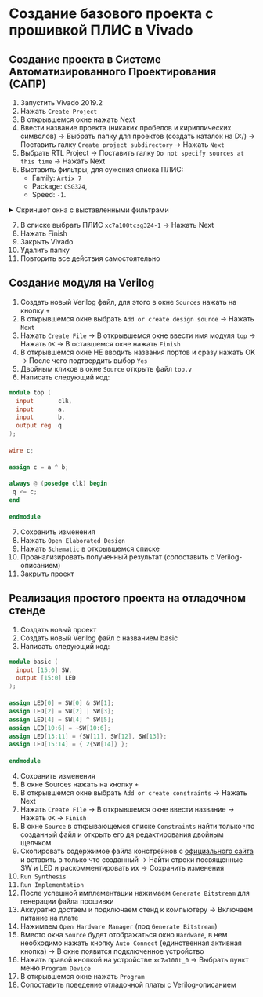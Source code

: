 # Создание базового проекта с прошивкой ПЛИС в Vivado

## Создание проекта в Системе Автоматизированного Проектирования (САПР)

1. Запустить Vivado 2019.2
2. Нажать `Create Project`
3. В открывшемся окне нажать Next
4. Ввести название проекта (никаких пробелов и кириллических символов) → Выбрать папку для проектов (создать каталок на D:/) → Поставить галку `Create project subdirectory` → Нажать `Next`
5. Выбрать RTL Project → Поставить галку `Do not specify sources at this time` → Нажать Next
6. Выставить фильтры, для сужения списка ПЛИС:
   * Family: `Artix 7`
   * Package: `CSG324`,
   * Speed: `-1`.

<details>
   <summary> Скриншот окна с выставленными фильтрами</summary>

   ![Скриншот окна с выставленными фильтрами](../.pic/Vivado%20Basics/Vivado%20trainer/fpga_filter.png)

</details>

7. В списке выбрать ПЛИС `xc7a100tcsg324-1` → Нажать Next
8. Нажать Finish
9. Закрыть Vivado
10. Удалить папку
11. Повторить все действия самостоятельно

## Создание модуля на Verilog

1. Создать новый Verilog файл, для этого в окне `Sources` нажать на кнопку `+`
2. В открывшемся окне выбрать `Add or create design source` → Нажать `Next`
3. Нажать `Create File` → В открывшемся окне ввести имя модуля `top` → Нажать `OK` → В оставшемся окне нажать `Finish`
4. В открывшемся окне НЕ вводить названия портов и сразу нажать OK → После чего подтвердить выбор `Yes`
5. Двойным кликов в окне `Source` открыть файл `top.v`
6. Написать следующий код:

```Verilog
module top (
  input       clk,
  input       a,
  input       b,
  output reg  q
);

wire c;

assign c = a ^ b;

always @ (posedge clk) begin
 q <= c;
end

endmodule
```

7. Сохранить изменения
8. Нажать `Open Elaborated Design`
9.  Нажать `Schematic` в открывшемся списке
10. Проанализировать полученный результат (сопоставить с Verilog-описанием)
11. Закрыть проект

## Реализация простого проекта на отладочном стенде

1. Создать новый проект
2. Создать новый Verilog файл с названием basic
3. Написать следующий код:

```Verilog
module basic (
  input [15:0] SW,
  output [15:0] LED
);

assign LED[0] = SW[0] & SW[1];
assign LED[2] = SW[2] | SW[3];
assign LED[4] = SW[4] ^ SW[5];
assign LED[10:6] = ~SW[10:6];
assign LED[13:11] = {SW[11], SW[12], SW[13]};
assign LED[15:14] = { 2{SW[14]} };

endmodule

```

4. Сохранить изменения
5. В окне Sources нажать на кнопку `+`
6. В открывшемся окне выбрать `Add or create constraints` → Нажать Next
7. Нажать `Create File` → В открывшемся окне ввести название → Нажать `OK` → `Finish`
8. В окне `Source` в открывающемся списке `Constraints` найти только что созданный файл и открыть его дя редактирования двойным щелчком
9.  Скопировать содержимое файла констрейнов с [официального сайта](https://github.com/Digilent/digilent-xdc) и вставить в только что созданный → Найти строки посвященные SW и LED и раскомментировать их → Сохранить изменения
10. `Run Synthesis`
11. `Run Implementation`
12. После успешной имплементации нажимаем `Generate Bitstream` для генерации файла прошивки
13. Аккуратно достаем и подключаем стенд к компьютеру → Включаем питание на плате
14. Нажимаем `Open Hardware Manager` (под `Generate Bitstream`)
15. Вместо окна `Source` будет отображаться окно `Hardware`, в нем необходимо нажать кнопку `Auto Connect`  (единственная активная кнопка) → В окне появится подключенное устройство
16. Нажать правой кнопкой на устройстве `xc7a100t_0` → Выбрать пункт меню `Program Device`
17. В открывшемся окне нажать `Program`
18. Сопоставить поведение отладочной платы с Verilog-описанием
